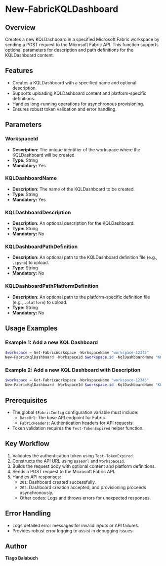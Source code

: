 # New-FabricKQLDashboard

## Overview

Creates a new KQLDashboard in a specified Microsoft Fabric workspace by sending a POST request to the Microsoft Fabric API. This function supports optional parameters for description and path definitions for the KQLDashboard content.

## Features

- Creates a KQLDashboard with a specified name and optional description.
- Supports uploading KQLDashboard content and platform-specific definitions.
- Handles long-running operations for asynchronous provisioning.
- Ensures robust token validation and error handling.

## Parameters

### WorkspaceId

- **Description:** The unique identifier of the workspace where the KQLDashboard will be created.
- **Type:** String
- **Mandatory:** Yes

### KQLDashboardName

- **Description:** The name of the KQLDashboard to be created.
- **Type:** String
- **Mandatory:** Yes

### KQLDashboardDescription

- **Description:** An optional description for the KQLDashboard.
- **Type:** String
- **Mandatory:** No

### KQLDashboardPathDefinition

- **Description:** An optional path to the KQLDashboard definition file (e.g., `.ipynb`) to upload.
- **Type:** String
- **Mandatory:** No

### KQLDashboardPathPlatformDefinition

- **Description:** An optional path to the platform-specific definition file (e.g., `.platform`) to upload.
- **Type:** String
- **Mandatory:** No

## Usage Examples

### Example 1: Add a new KQL Dashboard

```powershell
$workspace = Get-FabricWorkspace -WorkspaceName "workspace-12345"
New-FabricKqlDashboard -WorkspaceId $workspace.id -KqlDashboardName "KQLDashboard-12345"
```

### Example 2: Add a new KQL Dashboard with Description

```powershell
$workspace = Get-FabricWorkspace -WorkspaceName "workspace-12345"
New-FabricKqlDashboard -WorkspaceId $workspace.id -KqlDashboardName "KQLDashboard-67890" -KQLDashboardDescription "KQL Dashboard"
```

## Prerequisites

- The global `$FabricConfig` configuration variable must include:
  - `BaseUrl`: The base API endpoint for Fabric.
  - `FabricHeaders`: Authentication headers for API requests.
- Token validation requires the `Test-TokenExpired` helper function.

## Key Workflow

1. Validates the authentication token using `Test-TokenExpired`.
2. Constructs the API URL using `BaseUrl` and `WorkspaceId`.
3. Builds the request body with optional content and platform definitions.
4. Sends a POST request to the Microsoft Fabric API.
5. Handles API responses:
   - `201`: Dashboard created successfully.
   - `202`: Dashboard creation accepted, and provisioning proceeds asynchronously.
   - Other codes: Logs and throws errors for unexpected responses.

## Error Handling

- Logs detailed error messages for invalid inputs or API failures.
- Provides robust error logging to assist in debugging issues.

## Author

**Tiago Balabuch**
